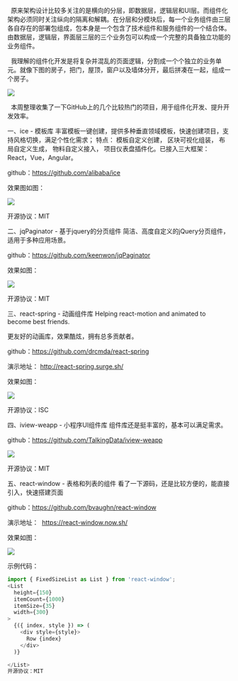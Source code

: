   原来架构设计比较多关注的是横向的分层，即数据层，逻辑层和UI层。而组件化架构必须同时关注纵向的隔离和解耦。在分层和分模块后，每一个业务组件由三层各自存在的部署包组成，包本身是一个包含了技术组件和服务组件的一个结合体。由数据层，逻辑层，界面层三层的三个业务包可以构成一个完整的具备独立功能的业务组件。

  我理解的组件化开发是将复杂并混乱的页面逻辑，分割成一个个独立的业务单元。就像下图的房子，把门，屋顶，窗户以及墙体分开，最后拼凑在一起，组成一个房子。

![](https://github.com/mtonhuang/bolg/blob/master/images/source_1.png)

  本周整理收集了一下GitHub上的几个比较热门的项目，用于组件化开发、提升开发效率。

一、ice - 模板库
丰富模板一键创建，提供多种垂直领域模板，快速创建项目，支持风格切换，满足个性化需求；
特点： 模板自定义创建， 区块可视化组装， 布局自定义生成， 物料自定义接入， 项目仪表盘插件化。已接入三大框架：React，Vue，Angular。

github：https://github.com/alibaba/ice

效果图如图：

![](https://github.com/mtonhuang/bolg/blob/master/images/source_2%20(1).png)

开源协议：MIT

二、jqPaginator - 基于jquery的分页组件
简洁、高度自定义的jQuery分页组件，适用于多种应用场景。

github：https://github.com/keenwon/jqPaginator

效果如图：

![](https://github.com/mtonhuang/bolg/blob/master/images/source_2%20(5).png)

开源协议：MIT

三、react-spring - 动画组件库
Helping react-motion and animated to become best friends.

更友好的动画库，效果酷炫，拥有总多贡献者。

github：https://github.com/drcmda/react-spring

演示地址： http://react-spring.surge.sh/

效果如图：

![](https://github.com/mtonhuang/bolg/blob/master/images/source_2%20(2).png)

开源协议：ISC

四、iview-weapp - 小程序UI组件库
组件库还是挺丰富的，基本可以满足需求。

github：https://github.com/TalkingData/iview-weapp

![](https://github.com/mtonhuang/bolg/blob/master/images/source_2%20(3).png)

开源协议：MIT

五、react-window - 表格和列表的组件
看了一下源码，还是比较方便的，能直接引入，快速搭建页面

github：https://github.com/bvaughn/react-window

演示地址：  https://react-window.now.sh/

效果如图：

![](https://github.com/mtonhuang/bolg/blob/master/images/source_2%20(4).png)

示例代码：

```js
import { FixedSizeList as List } from 'react-window';
<List
  height={150}
  itemCount={1000}
  itemSize={35}
  width={300}
>
  {({ index, style }) => (
    <div style={style}>
      Row {index}
    </div>
  )}

</List>
开源协议：MIT
```

